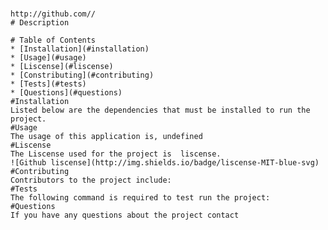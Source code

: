 # 
    http://github.com//
    # Description 
    
    # Table of Contents
    * [Installation](#installation)
    * [Usage](#usage)
    * [Liscense](#liscense)
    * [Constributing](#contributing)
    * [Tests](#tests)
    * [Questions](#questions)
    #Installation
    Listed below are the dependencies that must be installed to run the project.
    #Usage
    The usage of this application is, undefined
    #Liscense
    The Liscense used for the project is  liscense.
    ![Github liscense](http://img.shields.io/badge/liscense-MIT-blue-svg)
    #Contributing
    Contributors to the project include: 
    #Tests
    The following command is required to test run the project: 
    #Questions
    If you have any questions about the project contact  
